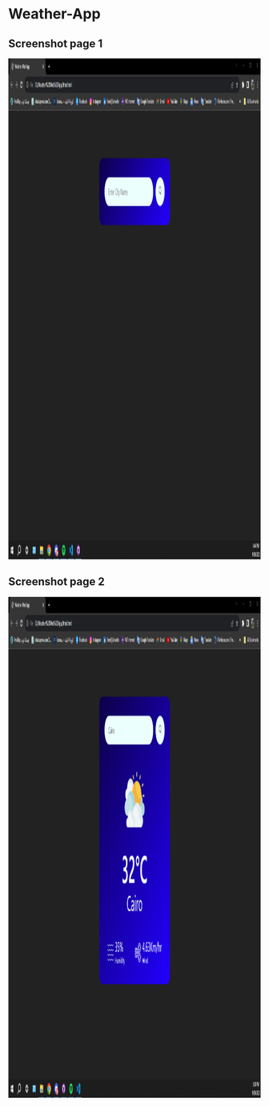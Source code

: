 # Weather-App
<h2>Screenshot page 1</h2>
<img src="Screenshots/1.png" width=1600 height=1000>
<h2>Screenshot page 2</h2>
<img src="Screenshots/2.png" width=1600 height=1000>

